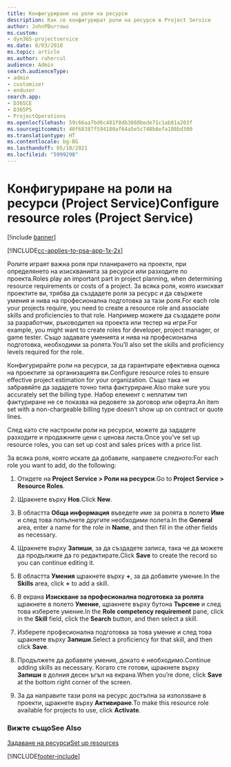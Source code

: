 ```yaml
---
title: Конфигуриране на роли на ресурси
description: Как се конфигурират роли на ресурси в Project Service
author: JohnPBurrows
ms.custom:
- dyn365-projectservice
ms.date: 8/03/2018
ms.topic: article
ms.author: ruhercul
audience: Admin
search.audienceType:
- admin
- customizer
- enduser
search.app:
- D365CE
- D365PS
- ProjectOperations
ms.openlocfilehash: 59c66aa7bd6c481f8db3088bede71c1ab81a203f
ms.sourcegitcommit: 40f68387f594180af64a5e5c748b6efa188bd300
ms.translationtype: HT
ms.contentlocale: bg-BG
ms.lasthandoff: 05/10/2021
ms.locfileid: "5999298"
---
```

# <a name="configure-resource-roles-project-service"></a><span data-ttu-id="6e805-103">Конфигуриране на роли на ресурси (Project Service)</span><span class="sxs-lookup"><span data-stu-id="6e805-103">Configure resource roles (Project Service)</span></span>

[!include [banner](../includes/psa-now-project-operations.md)]

[!INCLUDE[cc-applies-to-psa-app-1x-2x](../includes/cc-applies-to-psa-app-1x-2x.md)]

<span data-ttu-id="6e805-104">Ролите играят важна роля при планирането на проекти, при определянето на изискванията за ресурси или разходите по проекта.</span><span class="sxs-lookup"><span data-stu-id="6e805-104">Roles play an important part in project planning, when determining resource requirements or costs of a project.</span></span> <span data-ttu-id="6e805-105">За всяка роля, която изискват проектите ви, трябва да създадете роля за ресурс и да свържете умения и нива на професионална подготовка за тази роля.</span><span class="sxs-lookup"><span data-stu-id="6e805-105">For each role your projects require, you need to create a resource role and associate skills and proficiencies to that role.</span></span> <span data-ttu-id="6e805-106">Например можете да създадете роли за разработчик, ръководител на проекта или тестер на игри.</span><span class="sxs-lookup"><span data-stu-id="6e805-106">For example, you might want to create roles for developer, project manager, or game tester.</span></span> <span data-ttu-id="6e805-107">Също задавате уменията и нива на професионална подготовка, необходими за ролята.</span><span class="sxs-lookup"><span data-stu-id="6e805-107">You’ll also set the skills and proficiency levels required for the role.</span></span>  
  
 <span data-ttu-id="6e805-108">Конфигурирайте роли на ресурси, за да гарантирате ефективна оценка на проектите за организацията ви.</span><span class="sxs-lookup"><span data-stu-id="6e805-108">Configure resource roles to ensure effective project estimation for your organization.</span></span>  <span data-ttu-id="6e805-109">Също така не забравяйте да зададете точно типа фактуриране.</span><span class="sxs-lookup"><span data-stu-id="6e805-109">Also make sure you accurately set the billing type.</span></span> <span data-ttu-id="6e805-110">Набор елемент с неплатим тип фактуриране не се показва на редовете за договор или оферта.</span><span class="sxs-lookup"><span data-stu-id="6e805-110">An item set with a non-chargeable billing type doesn’t show up on contract or quote lines.</span></span>  
  
 <span data-ttu-id="6e805-111">След като сте настроили роли на ресурси, можете да зададете разходите и продажните цени с ценова листа.</span><span class="sxs-lookup"><span data-stu-id="6e805-111">Once you’ve set up resource roles, you can set up cost and sales prices with a price list.</span></span>  
  
 <span data-ttu-id="6e805-112">За всяка роля, която искате да добавите, направете следното:</span><span class="sxs-lookup"><span data-stu-id="6e805-112">For each role you want to add, do the following:</span></span>  
  
1.  <span data-ttu-id="6e805-113">Отидете на **Project Service > Роли на ресурси**.</span><span class="sxs-lookup"><span data-stu-id="6e805-113">Go to **Project Service > Resource Roles**.</span></span>  
  
2.  <span data-ttu-id="6e805-114">Щракнете върху **Нов**.</span><span class="sxs-lookup"><span data-stu-id="6e805-114">Click **New**.</span></span>  
  
3.  <span data-ttu-id="6e805-115">В областта **Обща информация** въведете име за ролята в полето **Име** и след това попълнете другите необходими полета.</span><span class="sxs-lookup"><span data-stu-id="6e805-115">In the **General** area, enter a name for the role in **Name**, and then fill in the other fields as necessary.</span></span>  
  
4.  <span data-ttu-id="6e805-116">Щракнете върху **Запиши**, за да създадете записа, така че да можете да продължите да го редактирате.</span><span class="sxs-lookup"><span data-stu-id="6e805-116">Click **Save** to create the record so you can continue editing it.</span></span>  
  
5.  <span data-ttu-id="6e805-117">В областта **Умения** щракнете върху **+**, за да добавите умение.</span><span class="sxs-lookup"><span data-stu-id="6e805-117">In the **Skills** area, click **+** to add a skill.</span></span>  
  
6.  <span data-ttu-id="6e805-118">В екрана **Изискване за професионална подготовка за ролята** щракнете в полето **Умение**, щракнете върху бутона **Търсене** и след това изберете умение.</span><span class="sxs-lookup"><span data-stu-id="6e805-118">In the **Role competency requirement** pane, click in the **Skill** field, click the **Search** button, and then select a skill.</span></span>  
  
7.  <span data-ttu-id="6e805-119">Изберете професионална подготовка за това умение и след това щракнете върху **Запиши**.</span><span class="sxs-lookup"><span data-stu-id="6e805-119">Select a proficiency for that skill, and then click **Save**.</span></span>  
  
8.  <span data-ttu-id="6e805-120">Продължете да добавяте умения, докато е необходимо.</span><span class="sxs-lookup"><span data-stu-id="6e805-120">Continue adding skills as necessary.</span></span> <span data-ttu-id="6e805-121">Когато сте готови, щракнете върху **Запиши** в долния десен ъгъл на екрана.</span><span class="sxs-lookup"><span data-stu-id="6e805-121">When you’re done, click **Save** at the bottom right corner of the screen.</span></span>  
  
9. <span data-ttu-id="6e805-122">За да направите тази роля на ресурс достъпна за използване в проекти, щракнете върху **Активиране**.</span><span class="sxs-lookup"><span data-stu-id="6e805-122">To make this resource role available for projects to use, click **Activate**.</span></span>  
  
### <a name="see-also"></a><span data-ttu-id="6e805-123">Вижте също</span><span class="sxs-lookup"><span data-stu-id="6e805-123">See Also</span></span>  
 [<span data-ttu-id="6e805-124">Задаване на ресурси</span><span class="sxs-lookup"><span data-stu-id="6e805-124">Set up resources</span></span>](../psa/set-up-resources.md)


[!INCLUDE[footer-include](../includes/footer-banner.md)]